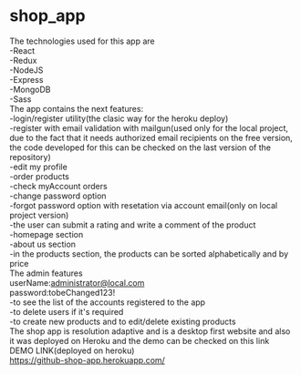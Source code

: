 # shop_app

The technologies used for this app are<br/>
  -React<br/>
  -Redux<br/>
  -NodeJS<br/>
  -Express<br/>
  -MongoDB<br/>
  -Sass<br/>
The app contains the next features:<br/>
  -login/register utility(the clasic way for the heroku deploy)<br/>
  -register with email validation with mailgun(used only for the local project, due to the fact that it needs authorized email recipients on the free version, the code developed for this can be checked on the last version of the repository)<br/>
  -edit my profile<br/>
  -order products<br/>
  -check myAccount orders<br/>
  -change password option<br/>
  -forgot password option with resetation via account email(only on local project version)<br/>
  -the user can submit a rating and write a comment of the product<br/>
  -homepage section<br/>
  -about us section<br/>
  -in the products section, the products can be sorted alphabetically and by price</br>
  The admin features<br/>
  userName:administrator@local.com<br/>
  password:tobeChanged123!<br/>
  -to see the list of the accounts registered to the app<br/>
  -to delete users if it's required </br>
  -to create new products and to edit/delete existing products<br/>
The shop app is resolution adaptive and is a desktop first website and also it was deployed on Heroku and the demo can be checked on this link<br/>
    DEMO LINK(deployed on heroku)<br/> 
    https://github-shop-app.herokuapp.com/<br/>
